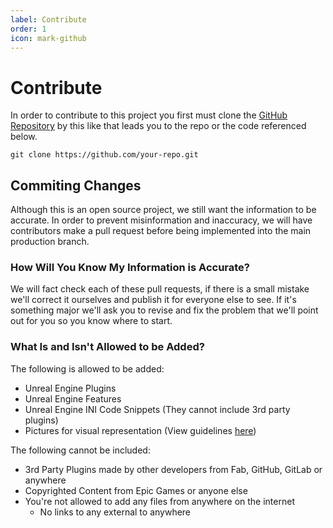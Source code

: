 ```yaml
---
label: Contribute
order: 1
icon: mark-github
---
```


# Contribute

In order to contribute to this project you first must clone the [GitHub Repository]() by this like that leads you to the repo or the code referenced below.

```git
git clone https://github.com/your-repo.git
```

## Commiting Changes

Although this is an open source project, we still want the information to be accurate. In order to prevent misinformation and inaccuracy, we will have contributors make a pull request before being implemented into the main production branch.

### How Will You Know My Information is Accurate?

We will fact check each of these pull requests, if there is a small mistake we'll correct it ourselves and publish it for everyone else to see. If it's something major we'll ask you to revise and fix the problem that we'll point out for you so you know where to start.

### What Is and Isn't Allowed to be Added?

The following is allowed to be added:
- Unreal Engine Plugins
- Unreal Engine Features
- Unreal Engine INI Code Snippets (They cannot include 3rd party plugins)
- Pictures for visual representation (View guidelines [here](/Contribute/Guidelines.md))

The following cannot be included:

- 3rd Party Plugins made by other developers from Fab, GitHub, GitLab or anywhere
- Copyrighted Content from Epic Games or anyone else
- You're not allowed to add any files from anywhere on the internet
    - No links to any external to anywhere
